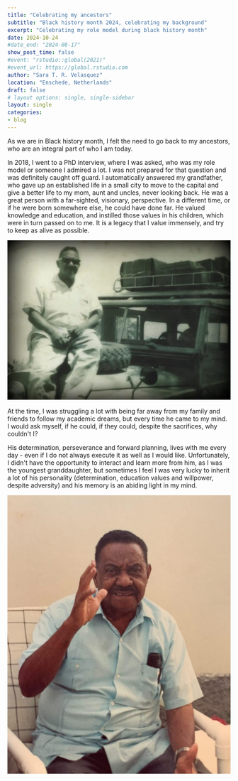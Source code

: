 ```yaml
---
title: "Celebrating my ancestors"
subtitle: "Black history month 2024, celebrating my background"
excerpt: "Celebrating my role model during black history month"
date: 2024-10-24
#date_end: "2024-08-17"
show_post_time: false
#event: "rstudio::global(2021)"
#event_url: https://global.rstudio.com
author: "Sara T. R. Velasquez"
location: "Enschede, Netherlands"
draft: false
# layout options: single, single-sidebar
layout: single
categories:
- blog
---
```


As we are in Black history month, I felt the need to go back to my ancestors, who are an integral part of who I am today. 

In 2018, I went to a PhD interview, where I was asked, who was my role model or someone I admired a lot. I was not prepared for that question and was definitely caught off guard. I automatically answered my grandfather,  who gave up an established life in a small city to move to the capital and give a better life to my mom, aunt and uncles, never looking back. He was a great person with a far-sighted, visionary, perspective.  In a different time, or if he were born somewhere else, he could have done far.  He valued knowledge and education, and instilled those values in his children, which were in turn passed on to me. It is a legacy that I value immensely, and try to keep as alive as possible. 


![](featured_01.jpeg)

At the time, I was struggling a lot with being far away from my family and friends to follow my academic dreams, but every time he came to my mind. I would ask myself, if he could, if they could, despite the sacrifices, why couldn't I? 

His determination, perseverance and forward planning, lives with me every day - even if I do not always execute it as well as I would like.  Unfortunately, I didn't have the opportunity to interact and learn more from him, as I was the youngest granddaughter, but sometimes I feel I was very lucky to inherit a lot of his personality (determination, education values and willpower, despite adversity) and his memory is an abiding light in my mind.



![](featured_02.jpeg)
